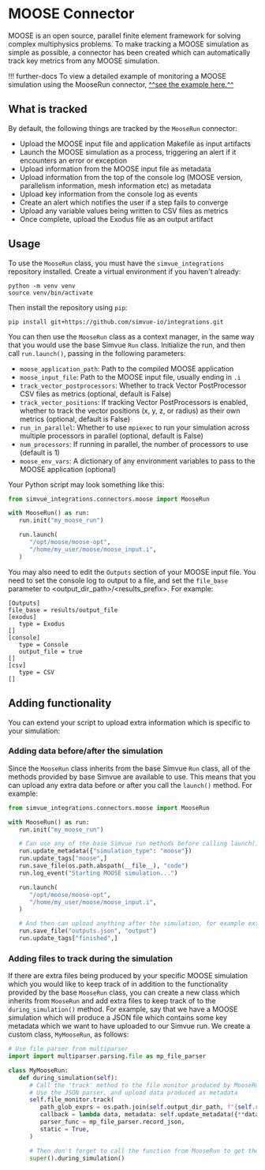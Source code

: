 # MOOSE Connector

MOOSE is an open source, parallel finite element framework for solving complex multiphysics problems. To make tracking a MOOSE simulation as simple as possible, a connector has been created which can automatically track key metrics from any MOOSE simulation.

!!! further-docs
    To view a detailed example of monitoring a MOOSE simulation using the MooseRun connector, [^^see the example here.^^](/examples/moose)

## What is tracked

By default, the following things are tracked by the `MooseRun` connector:

- Upload the MOOSE input file and application Makefile as input artifacts
- Launch the MOOSE simulation as a process, triggering an alert if it encounters an error or exception
- Upload information from the MOOSE input file as metadata
- Upload information from the top of the console log (MOOSE version, parallelism information, mesh information etc) as metadata
- Upload key information from the console log as events
- Create an alert which notifies the user if a step fails to converge
- Upload any variable values being written to CSV files as metrics
- Once complete, upload the Exodus file as an output artifact

## Usage

To use the `MooseRun` class, you must have the `simvue_integrations` repository installed. Create a virtual environment if you haven't already:
```
python -m venv venv
source venv/bin/activate
```
Then install the repository using `pip`:
```
pip install git+https://github.com/simvue-io/integrations.git
```

You can then use the `MooseRun` class as a context manager, in the same way that you would use the base Simvue `Run` class. Initialize the run, and then call `run.launch()`, passing in the following parameters:

- `moose_application_path`: Path to the compiled MOOSE application
- `moose_input_file`: Path to the MOOSE input file, usually ending in `.i`
- `track_vector_postprocessors`: Whether to track Vector PostProcessor CSV files as metrics (optional, default is False)
- `track_vector_positions`: If tracking Vector PostProcessors is enabled, whether to track the vector positions (x, y, z, or radius) as their own metrics (optional, default is False)
- `run_in_parallel`: Whether to use `mpiexec` to run your simulation across multiple processors in parallel (optional, default is False)
- `num_processors`: If running in parallel, the number of processors to use (default is 1)
- `moose_env_vars`: A dictionary of any environment variables to pass to the MOOSE application (optional)

Your Python script may look something like this:
```py
from simvue_integrations.connectors.moose import MooseRun

with MooseRun() as run:
   run.init("my_moose_run")

   run.launch(
      "/opt/moose/moose-opt",
      "/home/my_user/moose/moose_input.i",
   )
```

You may also need to edit the `Outputs` section of your MOOSE input file. You need to set the console log to output to a file, and set the `file_base` parameter to <output_dir_path>/<results_prefix>. For example:
```
[Outputs]
file_base = results/output_file
[exodus]
   type = Exodus
[]
[console]
   type = Console
   output_file = true
[]
[csv]
   type = CSV
[]
```
## Adding functionality
You can extend your script to upload extra information which is specific to your simulation:

### Adding data before/after the simulation
Since the `MooseRun` class inherits from the base Simvue `Run` class, all of the methods provided by base Simvue are available to use. This means that you can upload any extra data before or after you call the `launch()` method. For example:

```py
from simvue_integrations.connectors.moose import MooseRun

with MooseRun() as run:
   run.init("my_moose_run")

   # Can use any of the base Simvue run methods before calling launch():
   run.update_metadata({"simulation_type": "moose"})
   run.update_tags["moose",]
   run.save_file(os.path.abspath(__file__), "code")
   run.log_event("Starting MOOSE simulation...")

   run.launch(
      "/opt/moose/moose-opt",
      "/home/my_user/moose/moose_input.i",
   )

   # And then can upload anything after the simulation, for example extra results files
   run.save_file("outputs.json", "output")
   run.update_tags["finished",]
```

### Adding files to track during the simulation
If there are extra files being produced by your specific MOOSE simulation which you would like to keep track of in addition to the functionality provided by the base `MooseRun` class, you can create a new class which inherits from `MooseRun` and add extra files to keep track of to the `during_simulation()` method. For example, say that we have a MOOSE simulation which will produce a JSON file which contains some key metadata which we want to have uploaded to our Simvue run. We create a custom class, `MyMooseRun`, as follows:

```py
# Use file parser from multiparser
import import multiparser.parsing.file as mp_file_parser

class MyMooseRun:
   def during_simulation(self):
      # Call the 'track' method to the file monitor produced by MooseRun
      # Use the JSON parser, and upload data produced as metadata
      self.file_monitor.track(
         path_glob_exprs = os.path.join(self.output_dir_path, f"{self.results_prefix}.json"),
         callback = lambda data, metadata: self.update_metadata({**data, **metadata}), 
         parser_func = mp_file_parser.record_json, 
         static = True,
      )

      # Then don't forget to call the function from MooseRun to get the default behaviour too!
      super().during_simulation()
```